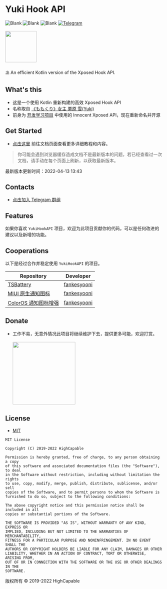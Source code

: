 # Yuki Hook API

![Blank](https://img.shields.io/badge/build-passing-brightgreen)
![Blank](https://img.shields.io/badge/license-MIT-blue)
![Blank](https://img.shields.io/badge/version-v1.0.75-green)
[![Telegram](https://img.shields.io/badge/Follow-Telegram-blue.svg?logo=telegram)](https://t.me/YukiHookAPI)
<br/><br/>
<img src="https://github.com/fankes/YuKiHookAPI/blob/master/img-src/icon.png" width = "100" height = "100"/>
<br/>
<br/>
⛱️ An efficient Kotlin version of the Xposed Hook API.
<br/>

## What's this

- 这是一个使用 Kotlin 重新构建的高效 Xposed Hook API
- 名称取自 <a href='https://www.bilibili.com/bangumi/play/ss5016/?from=search&seid=313229405371562533&spm_id_from=333.337.0.0'>
  《ももくり》女主 栗原 雪(Yuki)</a>
- 前身为 [开发学习项目](https://github.com/fankes/TMore) 中使用的 Innocent Xposed API，现在重新命名并开源

## Get Started

- [点击这里](https://fankes.github.io/YukiHookAPI) 前往文档页面查看更多详细教程和内容。

> 你可能会遇到浏览器缓存造成文档不是最新版本的问题，若已经查看过一次文档，请手动在每个页面上刷新，以获取最新版本。

最新版本更新时间：2022-04-13 13:43

## Contacts

- [点击加入 Telegram 群组](https://t.me/YukiHookAPI)

## Features

如果你喜欢 `YukiHookAPI` 项目，欢迎为此项目贡献你的代码，可以是任何改进的建议以及新增的功能。

## Cooperations

以下是经过合作并稳定使用 `YukiHookAPI` 的项目。

| Repository                                                        | Developer                                |
| ----------------------------------------------------------------- | ---------------------------------------- |
| [TSBattery](https://github.com/fankes/TSBattery)                  | [fankesyooni](https://github.com/fankes) |
| [MIUI 原生通知图标](https://github.com/fankes/MIUINativeNotifyIcon) | [fankesyooni](https://github.com/fankes) |
| [ColorOS 通知图标增强](https://github.com/fankes/ColorOSNotifyIcon) | [fankesyooni](https://github.com/fankes) |

## Donate

- 工作不易，无意外情况此项目将继续维护下去，提供更多可能，欢迎打赏。<br/><br/>
  <img src="https://github.com/fankes/YuKiHookAPI/blob/master/img-src/wechat_code.jpg" width = "200" height = "200"/>

## License

- [MIT](https://choosealicense.com/licenses/mit)

```
MIT License

Copyright (C) 2019-2022 HighCapable

Permission is hereby granted, free of charge, to any person obtaining a copy
of this software and associated documentation files (the "Software"), to deal
in the Software without restriction, including without limitation the rights
to use, copy, modify, merge, publish, distribute, sublicense, and/or sell
copies of the Software, and to permit persons to whom the Software is
furnished to do so, subject to the following conditions:

The above copyright notice and this permission notice shall be included in all
copies or substantial portions of the Software.

THE SOFTWARE IS PROVIDED "AS IS", WITHOUT WARRANTY OF ANY KIND, EXPRESS OR
IMPLIED, INCLUDING BUT NOT LIMITED TO THE WARRANTIES OF MERCHANTABILITY,
FITNESS FOR A PARTICULAR PURPOSE AND NONINFRINGEMENT. IN NO EVENT SHALL THE
AUTHORS OR COPYRIGHT HOLDERS BE LIABLE FOR ANY CLAIM, DAMAGES OR OTHER
LIABILITY, WHETHER IN AN ACTION OF CONTRACT, TORT OR OTHERWISE, ARISING FROM,
OUT OF OR IN CONNECTION WITH THE SOFTWARE OR THE USE OR OTHER DEALINGS IN THE
SOFTWARE.
```

版权所有 © 2019-2022 HighCapable